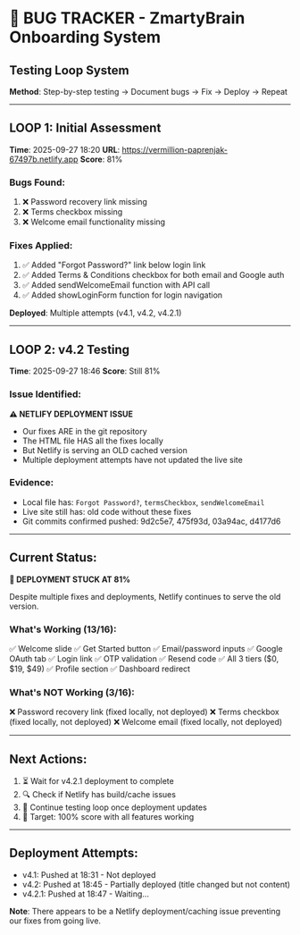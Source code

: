 # 🐛 BUG TRACKER - ZmartyBrain Onboarding System

## Testing Loop System
**Method**: Step-by-step testing → Document bugs → Fix → Deploy → Repeat

---

## LOOP 1: Initial Assessment
**Time**: 2025-09-27 18:20
**URL**: https://vermillion-paprenjak-67497b.netlify.app
**Score**: 81%

### Bugs Found:
1. ❌ Password recovery link missing
2. ❌ Terms checkbox missing
3. ❌ Welcome email functionality missing

### Fixes Applied:
1. ✅ Added "Forgot Password?" link below login link
2. ✅ Added Terms & Conditions checkbox for both email and Google auth
3. ✅ Added sendWelcomeEmail function with API call
4. ✅ Added showLoginForm function for login navigation

**Deployed**: Multiple attempts (v4.1, v4.2, v4.2.1)

---

## LOOP 2: v4.2 Testing
**Time**: 2025-09-27 18:46
**Score**: Still 81%

### Issue Identified:
**⚠️ NETLIFY DEPLOYMENT ISSUE**
- Our fixes ARE in the git repository
- The HTML file HAS all the fixes locally
- But Netlify is serving an OLD cached version
- Multiple deployment attempts have not updated the live site

### Evidence:
- Local file has: `Forgot Password?`, `termsCheckbox`, `sendWelcomeEmail`
- Live site still has: old code without these fixes
- Git commits confirmed pushed: 9d2c5e7, 475f93d, 03a94ac, d4177d6

---

## Current Status:
**🔄 DEPLOYMENT STUCK AT 81%**

Despite multiple fixes and deployments, Netlify continues to serve the old version.

### What's Working (13/16):
✅ Welcome slide
✅ Get Started button
✅ Email/password inputs
✅ Google OAuth tab
✅ Login link
✅ OTP validation
✅ Resend code
✅ All 3 tiers ($0, $19, $49)
✅ Profile section
✅ Dashboard redirect

### What's NOT Working (3/16):
❌ Password recovery link (fixed locally, not deployed)
❌ Terms checkbox (fixed locally, not deployed)
❌ Welcome email (fixed locally, not deployed)

---

## Next Actions:
1. ⏳ Wait for v4.2.1 deployment to complete
2. 🔍 Check if Netlify has build/cache issues
3. 🔄 Continue testing loop once deployment updates
4. 🎯 Target: 100% score with all features working

---

## Deployment Attempts:
- v4.1: Pushed at 18:31 - Not deployed
- v4.2: Pushed at 18:45 - Partially deployed (title changed but not content)
- v4.2.1: Pushed at 18:47 - Waiting...

**Note**: There appears to be a Netlify deployment/caching issue preventing our fixes from going live.
